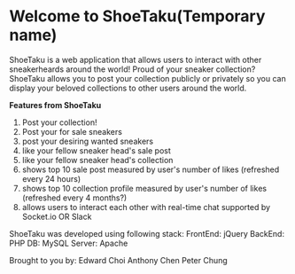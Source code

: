 # Welcome to ShoeTaku(Temporary name)

ShoeTaku is a web application that allows users to interact with other sneakerheards around the world!
Proud of your sneaker collection? ShoeTaku allows you to post your collection publicly or privately so you can display your beloved collections to other users around the world.

**Features from ShoeTaku**

1. Post your collection! 
2. Post your for sale sneakers
3. post your desiring wanted sneakers
4. like your fellow sneaker head's sale post
5. like your fellow sneaker head's collection
6. shows top 10 sale post measured by user's number of likes (refreshed every 24 hours)
7. shows top 10 collection profile measured by user's number of likes (refreshed every 4 months?)
8. allows users to interact each other with real-time chat supported by Socket.io OR Slack 
 
ShoeTaku was developed using following stack:
FrontEnd: jQuery
BackEnd: PHP
DB: MySQL
Server: Apache

Brought to you by:
Edward Choi
Anthony Chen
Peter Chung
